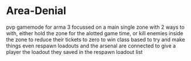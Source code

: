 # Area-Denial
pvp gamemode for arma 3 focussed on a main single zone with 2 ways to with, either hold the zone for the alotted game time, or kill enemies inside the zone to reduce their tickets to zero to win
class based to try and make things even 
respawn loadouts and the arsenal are connected to give a player the loadout they saved in the respawn loadout list

